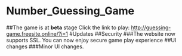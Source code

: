 # Number_Guessing_Game
##The game is at **beta** stage
Click the link to play: http://guessing-game.freesite.online/?i=1
#Updates
##Security
###The website now supports SSL. You can now enjoy secure game play experience
##UI changes
###Minor UI changes.
